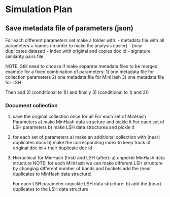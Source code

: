# Simulation Plan

## Save metadata file of parameters (json)

For each different parameters set make a folder with:
    - metadata file with all parameters + names (in order to make the analysis easier)
    - (near duplicates dataset)
    - index with original and copies doc id
    - signature similarity pairs file

NOTE. Still need to choose if make separate metadata files to be merged,
 example for a fixed combination of parameters:
    1) one metadata file for collection parameters
    2) one metadata file for MinHash
    3) one metadata file for LSH

Then add 2) (conditional  to 1)) and finally 3) (conditional to 1) and 2))

### Document collection

1) save the original collection once for all
    For each set of MinHash Parameters
    a) make MinHash data structure and pickle it
        For each set of LSH parameters
        b) make LSH data structurea and pickle it

2) for each set of parameters
    a) make an additional collection with (near) duplicates docs
    b) make the corresponding index to keep track of original doc id + their duplicate doc id

3) Hierachical for MinHash (first) and LSH (after):
 a) unpickle MinHash data structure
    NOTE: for each MinHash we can make different LSH structure by changing different number of bands and buckets
    add the (near duplicates to MinHash data structure)

    For each LSH parameter unpickle LSH data structure:
    b) add the (near) duplicates to the LSH data structure
